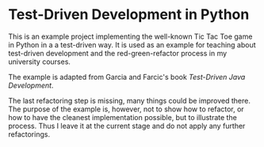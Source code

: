 # Test-Driven Development in Python

This is an example project implementing the well-known Tic Tac Toe game in
Python in a a test-driven way.  It is used as an example for teaching about
test-driven development and the red-green-refactor process in my university
courses.

The example is adapted from Garcia and Farcic's book *Test-Driven Java
Development*.

The last refactoring step is missing, many things could be improved there.  The
purpose of the example is, however, not to show how to refactor, or how to have
the cleanest implementation possible, but to illustrate the process.  Thus I
leave it at the current stage and do not apply any further refactorings.
